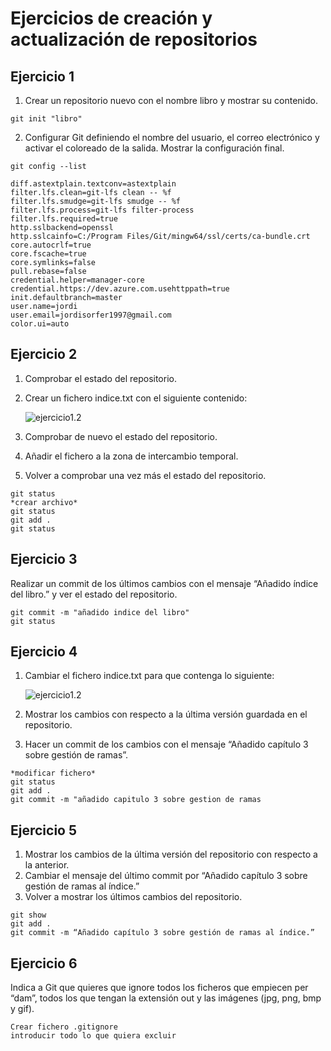 # Ejercicios de creación y actualización de repositorios

## Ejercicio 1

1. Crear un repositorio nuevo con el nombre libro y mostrar su contenido.

~~~
git init "libro"
~~~

2. Configurar Git definiendo el nombre del usuario, el correo electrónico y activar el coloreado de la salida. Mostrar la configuración final.

~~~~
git config --list

diff.astextplain.textconv=astextplain
filter.lfs.clean=git-lfs clean -- %f
filter.lfs.smudge=git-lfs smudge -- %f
filter.lfs.process=git-lfs filter-process
filter.lfs.required=true
http.sslbackend=openssl
http.sslcainfo=C:/Program Files/Git/mingw64/ssl/certs/ca-bundle.crt
core.autocrlf=true
core.fscache=true
core.symlinks=false
pull.rebase=false
credential.helper=manager-core
credential.https://dev.azure.com.usehttppath=true
init.defaultbranch=master
user.name=jordi
user.email=jordisorfer1997@gmail.com
color.ui=auto
~~~~


## Ejercicio 2

1. Comprobar el estado del repositorio.
2. Crear un fichero indice.txt con el siguiente contenido:
   
    ![ejercicio1.2](imagenes/ejercicio12.png)

1. Comprobar de nuevo el estado del repositorio.
2. Añadir el fichero a la zona de intercambio temporal.
3. Volver a comprobar una vez más el estado del repositorio.

~~~
git status
*crear archivo*
git status
git add .
git status
~~~

## Ejercicio 3

Realizar un commit de los últimos cambios con el mensaje “Añadido índice del libro.” y ver el estado del repositorio.

~~~
git commit -m "añadido indice del libro"
git status
~~~

## Ejercicio 4

1. Cambiar el fichero indice.txt para que contenga lo siguiente:

    ![ejercicio1.2](imagenes/ejercicio14.png)

 
2. Mostrar los cambios con respecto a la última versión guardada en el repositorio.
3. Hacer un commit de los cambios con el mensaje “Añadido capítulo 3 sobre gestión de ramas”.

~~~
*modificar fichero*
git status
git add .
git commit -m "añadido capitulo 3 sobre gestion de ramas
~~~

## Ejercicio 5

1. Mostrar los cambios de la última versión del repositorio con respecto a la anterior.
2. Cambiar el mensaje del último commit por “Añadido capítulo 3 sobre gestión de ramas al índice.”
3. Volver a mostrar los últimos cambios del repositorio.

~~~
git show
git add .
git commit -m “Añadido capítulo 3 sobre gestión de ramas al índice.”
~~~


## Ejercicio 6

Indica a Git que quieres que ignore todos los ficheros que empiecen per “dam”, todos los que 
tengan la extensión out y las imágenes (jpg, png, bmp y gif). 

~~~
Crear fichero .gitignore 
introducir todo lo que quiera excluir
~~~

